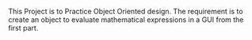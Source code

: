 This Project is to Practice Object Oriented design. The requirement is to create an object to evaluate mathematical expressions in a GUI from the first part.
